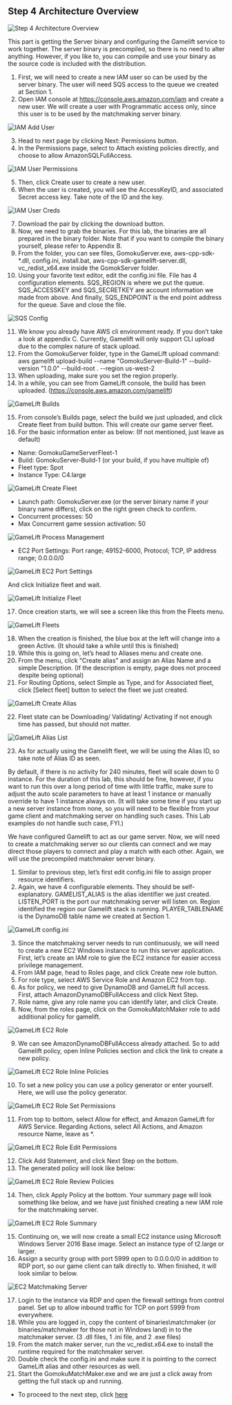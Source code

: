 ## Step 4 Architecture Overview
![Step 4 Architecture Overview](./gomoku_arch_step_4.png)

This part is getting the Server binary and configuring the Gamelift service to work together. The server binary is precompiled, so there is no need to alter anything. However, if you like to, you can compile and use your binary as the source code is included with the distribution.

1.	First, we will need to create a new IAM user so can be used by the server binary. The user will need SQS access to the queue we created at Section 1.
2.	Open IAM console at https://console.aws.amazon.com/iam and create a new user. We will create a user with Programmatic access only, since this user is to be used by the matchmaking server binary.
 
![IAM Add User](./iam-add-user.png)

3.	Head to next page by clicking Next: Permissions button.
4.	In the Permissions page, select to Attach existing policies directly, and choose to allow AmazonSQLFullAccess.

![IAM User Permissions](./iam-user-permissions.png)
 
5.	Then, click Create user to create a new user.
6.	When the user is created, you will see the AccessKeyID, and associated Secret access key. Take note of the ID and the key. 

![IAM User Creds](./iam-user-creds.png)
 
7.	Download the pair by clicking the download button.
8.	Now, we need to grab the binaries. For this lab, the binaries are all prepared in the binary folder. Note that if you want to compile the binary yourself, please refer to Appendix B.
9.	From the folder, you can see files, GomokuServer.exe, aws-cpp-sdk-*.dll, config.ini, install.bat, aws-cpp-sdk-gamelift-server.dll, vc_redist_x64.exe inside the GomokServer folder.
10.	Using your favorite text editor, edit the config.ini file. File has 4 configuration elements. SQS_REGION is where we put the queue. SQS_ACCESSKEY and SQS_SECRETKEY are account information we made from above. And finally, SQS_ENDPOINT is the end point address for the queue. Save and close the file.

![SQS Config](./sqs-config-ini.png)

11.	We know you already have AWS cli environment ready. If you don’t take a look at appendix C. Currently, Gamelift will only support CLI upload due to the complex nature of stack upload. 
12.	From the GomokuServer folder, type in the GameLift upload command: aws gamelift upload-build --name "GomokuServer-Build-1" --build-version "1.0.0" --build-root . --region us-west-2
13.	When uploading, make sure you set the region properly. 
14.	In a while, you can see from GameLift console, the build has been uploaded. (https://console.aws.amazon.com/gamelift)

![GameLift Builds](./gamelift-builds.png)
 
15.	From console’s Builds page, select the build we just uploaded, and click Create fleet from build button. This will create our game server fleet.
16.	For the basic information enter as below: (If not mentioned, just leave as default)

- Name: GomokuGameServerFleet-1
- Build: GomokuServer-Build-1 (or your build, if you have multiple of)
- Fleet type: Spot
- Instance Type: C4.large

![GameLift Create Fleet](./gamelift-create-fleet.png)

- Launch path: GomokuServer.exe (or the server binary name if your binary name differs), click on the right green check to confirm.
- Concurrent processes: 50
- Max Concurrent game session activation: 50
 
![GameLift Process Management](./gamelift-process-management.png)

- EC2 Port Settings: Port range; 49152-6000, Protocol; TCP, IP address range; 0.0.0.0/0

![GameLift EC2 Port Settings](./gamelift-ec2-port-settings.png)
 
And click Initialize fleet and wait.

![GameLift Initialize Fleet](./gamelift-initialize-fleet.png)
 
17.	Once creation starts, we will see a screen like this from the Fleets menu.

![GameLift Fleets](./gamelift-fleets.png)
 
18.	When the creation is finished, the blue box at the left will change into a green Active. (It should take a while until this is finished)
19.	While this is going on, let’s head to Aliases menu and create one.
20.	From the menu, click “Create alias” and assign an Alias Name and a simple Description. (If the description is empty, page does not proceed despite being optional)
21.	For Routing Options, select Simple as Type, and for Associated fleet, click [Select fleet] button to select the fleet we just created. 

![GameLift Create Alias](./gamelift-create-alias.png)
 
22.	Fleet state can be Downloading/ Validating/ Activating if not enough time has passed, but should not matter. 

![GameLift Alias List](./gamelift-alias-list.png)
 
23.	As for actually using the Gamelift fleet, we will be using the Alias ID, so take note of Alias ID as seen.

By default, if there is no activity for 240 minutes, fleet will scale down to 0 instance. For the duration of this lab, this should be fine, however, if you want to run this over a long period of time with little traffic, make sure to adjust the auto scale parameters to have at least 1 instance or manually override to have 1 instance always on. (It will take some time if you start up a new server instance from none, so you will need to be flexible from your game client and matchmaking server on handling such cases. This Lab examples do not handle such case, FYI.)

We have configured Gamelift to act as our game server. Now, we will need to create a matchmaking server so our clients can connect and we may direct those players to connect and play a match with each other. Again, we will use the precompiled matchmaker server binary.

1.	Similar to previous step, let’s first edit config.ini file to assign proper resource identifiers.
2.	Again, we have 4 configurable elements. They should be self-explanatory. GAMELIST_ALIAS is the alias identifier we just created. LISTEN_PORT is the port our matchmaking server will listen on. Region identified the region our Gamelift stack is running. PLAYER_TABLENAME is the DynamoDB table name we created at Section 1.

![GameLift config.ini](./gamelift-config-ini.png)
 
3.	Since the matchmaking server needs to run continuously, we will need to create a new EC2 Windows instance to run this server application. First, let’s create an IAM role to give the EC2 instance for easier access privilege management.
4.	From IAM page, head to Roles page, and click Create new role button.
5.	For role type, select AWS Service Role and Amazon EC2 from top.
6.	As for policy, we need to give DynamoDB and GameLift full access. First, attach AmazonDynamoDBFullAccess and click Next Step.
7.	Role name, give any role name you can identify later, and click Create.
8.	Now, from the roles page, click on the GomokuMatchMaker role to add additional policy for gamelift.
 
![GameLift EC2 Role](./iam-ec2-role-permission.png)

9.	We can see AmazonDynamoDBFullAccess already attached. So to add Gamelift policy, open Inline Policies section and click the link to create a new policy.
 
![GameLift EC2 Role Inline Policies](./iam-ec2-role-inline-policies.png)

10.	To set a new policy you can use a policy generator or enter yourself. Here, we will use the policy generator.
 
![GameLift EC2 Role Set Permissions](./iam-ec2-role-set-permissions.png)

11.	From top to bottom, select Allow for effect, and Amazon GameLift for AWS Service. Regarding Actions, select All Actions, and Amazon resource Name, leave as *.
 
![GameLift EC2 Role Edit Permissions](./iam-ec2-role-edit-permissions.png)

12.	Click Add Statement, and click Next Step on the bottom.
13.	The generated policy will look like below:

![GameLift EC2 Role Review Policies](./iam-ec2-role-review-policies.png)
 
14.	Then, click Apply Policy at the bottom. Your summary page will look something like below, and we have just finished creating a new IAM role for the matchmaking server.

![GameLift EC2 Role Summary](./iam-ec2-role-summary.png)
 
15.	Continuing on, we will now create a small EC2 instance using Microsoft Windows Server 2016 Base image. Select an instance type of t2.large or larger.
16.	Assign a security group with port 5999 open to 0.0.0.0/0 in addition to RDP port, so our game client can talk directly to. When finished, it will look similar to below.
 
![EC2 Matchmaking Server](./ec2-matchmaking-server.png)

17.	Login to the instance via RDP and open the firewall settings from control panel. Set up to allow inbound traffic for TCP on port 5999 from everywhere.
18.	While you are logged in, copy the content of binaries\matchmaker (or binaries/matchmaker for those not in Windows land) in to the matchmaker server. (3 .dll files, 1 .ini file, and 2 .exe files)
19.	From the match maker server, run the vc_redist.x64.exe to install the runtime required for the matchmaker server.
20.	Double check the config.ini and make sure it is pointing to the correct GameLift alias and other resources as well.
21.	Start the GomokuMatchMaker.exe and we are just a click away from getting the full stack up and running.

- To proceed to the next step, click [here](../deployment-step-5/deployment-step-5.md)